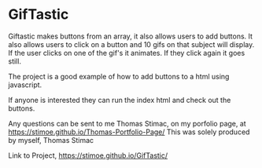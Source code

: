 # GifTastic


Giftastic makes buttons from an array, it also allows users to add buttons.
It also allows users to click on a button and 10 gifs on that subject will display.
If the user clicks on one of the gif's it animates.
If they click again it goes still.

The project is a good example of how to add buttons to a html using javascript.

If anyone is interested they can run the index html and check out the buttons.

Any questions can be sent to me Thomas Stimac, on my porfolio page, at https://stimoe.github.io/Thomas-Portfolio-Page/
This was solely produced by myself, Thomas Stimac

Link to Project, https://stimoe.github.io/GifTastic/
